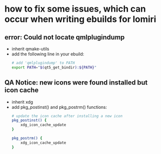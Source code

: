 # how to fix some issues, which can occur when writing ebuilds for lomiri

## error: Could not locate qmlplugindump

- inherit qmake-utils
- add the following line in your ebuild:
    ```bash
    # add 'qmlplugindump' to PATH
    export PATH="$(qt5_get_bindir):${PATH}"
    ```

## QA Notice: new icons were found installed but icon cache

- inherit xdg
- add pkg_postinst() and pkg_postrm() functions:
    ```bash
    # update the icon cache after installing a new icon
    pkg_postinst() {
        xdg_icon_cache_update
    }

    pkg_postrm() {
        xdg_icon_cache_update
    }
    ```
